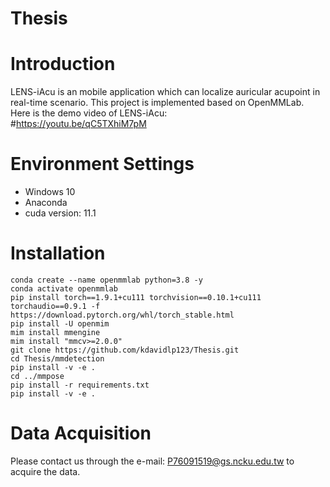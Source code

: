 # Thesis
# Introduction
LENS-iAcu is an mobile application which can localize auricular acupoint in real-time scenario. This project is implemented based on OpenMMLab.
Here is the demo video of LENS-iAcu:<br>
#https://youtu.be/qC5TXhiM7pM

# Environment Settings
* Windows 10
* Anaconda
* cuda version: 11.1
# Installation
```
conda create --name openmmlab python=3.8 -y
conda activate openmmlab
pip install torch==1.9.1+cu111 torchvision==0.10.1+cu111 torchaudio==0.9.1 -f https://download.pytorch.org/whl/torch_stable.html
pip install -U openmim
mim install mmengine
mim install "mmcv>=2.0.0"
git clone https://github.com/kdavidlp123/Thesis.git
cd Thesis/mmdetection
pip install -v -e .
cd ../mmpose
pip install -r requirements.txt
pip install -v -e .
```
# Data Acquisition
Please contact us through the e-mail: P76091519@gs.ncku.edu.tw to acquire the data.








